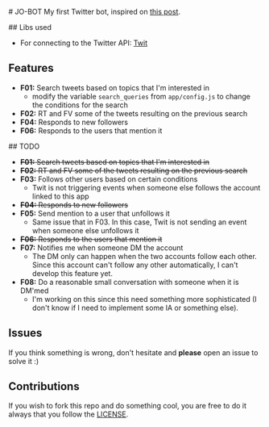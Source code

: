 # JO-BOT
My first Twitter bot, inspired on [this post](https://medium.freecodecamp.com/easily-set-up-your-own-twitter-bot-4aeed5e61f7f#.ydwrcyi8m).

## Libs used
* For connecting to the Twitter API: [Twit](https://github.com/ttezel/twit)

## Features
* **F01:** Search tweets based on topics that I'm interested in
  * modify the variable ```search_queries``` from ```app/config.js``` to change the conditions for the search
* **F02:** RT and FV some of the tweets resulting on the previous search
* **F04:** Responds to new followers
* **F06:** Responds to the users that mention it

## TODO
* ~~**F01:** Search tweets based on topics that I'm interested in~~
* ~~**F02:** RT and FV some of the tweets resulting on the previous search~~
* **F03:** Follows other users based on certain conditions
  * Twit is not triggering events when someone else follows the account linked to this app
* ~~**F04:** Responds to new followers~~
* **F05:** Send mention to a user that unfollows it
  * Same issue that in F03. In this case, Twit is not sending an event when someone else unfollows it
* ~~**F06:** Responds to the users that mention it~~
* **F07:** Notifies me when someone DM the account
  * The DM only can happen when the two accounts follow each other. Since this account can't follow any other automatically, I can't develop this feature yet.
* **F08:** Do a reasonable small conversation with someone when it is DM'med
  * I'm working on this since this need something more sophisticated (I don't know if I need to implement some IA or something else).

## Issues
If you think something is wrong, don't hesitate and **please** open an issue to solve it :)

## Contributions
If you wish to fork this repo and do something cool, you are free to do it always that you follow the [LICENSE](https://github.com/javierojeda94/jo-twitter-bot/blob/master/LICENSE).